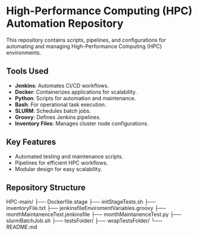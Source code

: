 # High-Performance Computing (HPC) Automation Repository

This repository contains scripts, pipelines, and configurations for automating and managing High-Performance Computing (HPC) environments.

## Tools Used
- **Jenkins**: Automates CI/CD workflows.
- **Docker**: Containerizes applications for scalability.
- **Python**: Scripts for automation and maintenance.
- **Bash**: For operational task execution.
- **SLURM**: Schedules batch jobs.
- **Groovy**: Defines Jenkins pipelines.
- **Inventory Files**: Manages cluster node configurations.

## Key Features
- Automated testing and maintenance scripts.
- Pipelines for efficient HPC workflows.
- Modular design for easy scalability.

## Repository Structure
HPC-main/ ├── Dockerfile.stage ├── initStageTests.sh ├── inventoryFile.txt ├── jenkinsfileEnviromentVariables.groovy ├── monthMaintanenceTest.jenkinsfile ├── monthMaintanenceTest.py ├── slurmBatchJob.sh ├── testsFolder/ ├── wrapTestsFolder/ └── README.md
